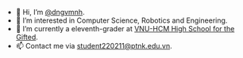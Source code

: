 - 👋 Hi, I’m [@dngvmnh](https://github.com/dngvmnh).
- 👀 I’m interested in Computer Science, Robotics and Engineering.
- 🌱 I’m currently a eleventh-grader at [VNU-HCM High School for the Gifted](https://ptnk.edu.vn/).
- 📫 Contact me via student220211@ptnk.edu.vn.

<!---
dngvmnh/dngvmnh is a ✨ special ✨ repository because its `README.md` (this file) appears on your GitHub profile.
You can click the Preview link to take a look at your changes.
--->

